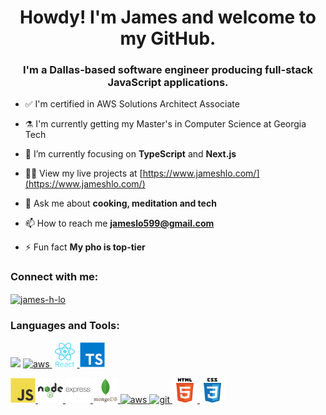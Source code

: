 <h1 align="center">Howdy! I'm James and welcome to my GitHub.</h1>
<h3 align="center">I'm a Dallas-based software engineer producing full-stack JavaScript applications.</h3>

- ✅ I'm certified in AWS Solutions Architect Associate

- ⚗️ I'm currently getting my Master's in Computer Science at Georgia Tech

- 🔭 I’m currently focusing on **TypeScript** and **Next.js**

- 👨‍💻 View my live projects at [https://www.jameshlo.com/](https://www.jameshlo.com/)

- 💬 Ask me about **cooking, meditation and tech**

- 📫 How to reach me **jameslo599@gmail.com**

- ⚡ Fun fact **My pho is top-tier**

<h3 align="left">Connect with me:</h3>
<p align="left">
<a href="https://linkedin.com/in/james-h-lo" target="blank"><img align="center" src="https://raw.githubusercontent.com/rahuldkjain/github-profile-readme-generator/master/src/images/icons/Social/linked-in-alt.svg" alt="james-h-lo" height="30" width="40" /></a>
</p>

<h3 align="left">Languages and Tools:</h3>
<p align="left"> 
  <img src="https://cdn.jsdelivr.net/gh/devicons/devicon@latest/icons/nextjs/nextjs-original-wordmark.svg" />
  <a href="https://www.w3schools.com/css/" target="_blank" rel="noreferrer"> <img src="https://icongr.am/devicon/amazonwebservices-original-wordmark.svg?size=128&color=currentColor" alt="aws" width="40" height="40"/> </a> 
  <a href="https://reactjs.org/" target="_blank" rel="noreferrer"> <img src="https://raw.githubusercontent.com/devicons/devicon/master/icons/react/react-original-wordmark.svg" alt="react" width="40" height="40"/> </a> 
  <a href="https://www.typescriptlang.org/" target="_blank" rel="noreferrer"> <img src="https://raw.githubusercontent.com/devicons/devicon/master/icons/typescript/typescript-original.svg" alt="typescript" width="40" height="40"/> </a> </p>
  <a href="https://developer.mozilla.org/en-US/docs/Web/JavaScript" target="_blank" rel="noreferrer"> <img src="https://raw.githubusercontent.com/devicons/devicon/master/icons/javascript/javascript-original.svg" alt="javascript" width="40" height="40"/> </a> 
  <a href="https://nodejs.org" target="_blank" rel="noreferrer"> <img src="https://raw.githubusercontent.com/devicons/devicon/master/icons/nodejs/nodejs-original-wordmark.svg" alt="nodejs" width="40" height="40"/> </a> 
  <a href="https://expressjs.com" target="_blank" rel="noreferrer"> <img src="https://raw.githubusercontent.com/devicons/devicon/master/icons/express/express-original-wordmark.svg" alt="express" width="40" height="40"/> </a> 
  <a href="https://www.mongodb.com/" target="_blank" rel="noreferrer"> <img src="https://raw.githubusercontent.com/devicons/devicon/master/icons/mongodb/mongodb-original-wordmark.svg" alt="mongodb" width="40" height="40"/> </a> 
  <a href="https://www.aws.com" target="_blank" rel="noreferrer"> <img src="https://icongr.am/devicon/amazonwebservices-original-wordmark.svg?size=128&color=currentColor" alt="aws" width="40" height="40"/> </a> 
  <a href="https://www.github.com" target="_blank" rel="noreferrer"> <img src="https://icongr.am/devicon/git-original-wordmark.svg?size=128&color=currentColor" alt="git" width="40" height="40"/> </a> 
  <a href="https://www.w3.org/html/" target="_blank" rel="noreferrer"> <img src="https://raw.githubusercontent.com/devicons/devicon/master/icons/html5/html5-original-wordmark.svg" alt="html5" width="40" height="40"/> </a> 
  <a href="https://www.w3schools.com/css/" target="_blank" rel="noreferrer"> <img src="https://raw.githubusercontent.com/devicons/devicon/master/icons/css3/css3-original-wordmark.svg" alt="css3" width="40" height="40"/> </a> 
